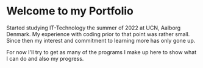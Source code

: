 # Welcome to my Portfolio

Started studying IT-Technology the summer of 2022 at UCN, Aalborg Denmark. My experience with coding prior to that point was rather small. Since then my interest and commitment to learning more has only gone up.
  
For now I'll try to get as many of the programs I make up here to show what I can do and also my progress.  
